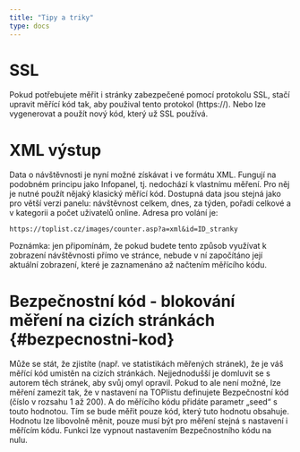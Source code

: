 ```yaml
---
title: "Tipy a triky"
type: docs
---
```

# SSL
Pokud potřebujete měřit i stránky zabezpečené pomocí protokolu SSL, stačí upravit měřící kód tak, aby použival tento protokol (https://). Nebo lze vygenerovat a použít nový kód, který už SSL používá.

# XML výstup
Data o návštěvnosti je nyní možné získávat i ve formátu XML. Fungují na podobném principu jako Infopanel, tj. nedochází k vlastnímu měření. Pro něj je nutné použít nějaký klasický měřící kód. Dostupná data jsou stejná jako pro větší verzi panelu: návštěvnost celkem, dnes, za týden, pořadí celkové a v kategorii a počet uživatelů online. Adresa pro volání je:
```
https://toplist.cz/images/counter.asp?a=xml&id=ID_stranky
```
Poznámka: jen připomínám, že pokud budete tento způsob využívat k zobrazení návštěvnosti přímo ve stránce, nebude v ní započítáno její aktuální zobrazení, které je zaznamenáno až načtením měřícího kódu.

# Bezpečnostní kód - blokování měření na cizích stránkách {#bezpecnostni-kod}
Může se stát, že zjistíte (např. ve statistikách měřených stránek), že je váš měřící kód umistěn na cizích stránkách. Nejjednodušší je domluvit se s autorem těch stránek, aby svůj omyl opravil. Pokud to ale není možné, lze měření zamezit tak, že v nastavení na TOPlistu definujete Bezpečnostní kód (číslo v rozsahu 1 až 200). A do měřícího kódu přidáte parametr „seed“ s touto hodnotou. Tím se bude měřit pouze kód, který tuto hodnotu obsahuje. Hodnotu lze libovolně měnit, pouze musí být pro měření stejná s nastavení i měřícím kódu. Funkci lze vypnout nastavením Bezpečnostního kódu na nulu.